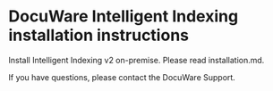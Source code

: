 # DocuWare Intelligent Indexing installation instructions

Install Intelligent Indexing v2 on-premise. Please read installation.md.

If you have questions, please contact the DocuWare Support.